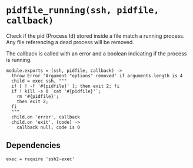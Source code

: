 
# `pidfile_running(ssh, pidfile, callback)`

Check if the pid (Process Id) stored inside a file match a running process. Any
file referencing a dead process will be removed.

The callback is called with an error and a boolean indicating if the process is
running.

    module.exports = (ssh, pidfile, callback) ->
      throw Error 'Argument "options" removed' if arguments.length is 4
      child = exec ssh, """
      if [ ! -f '#{pidfile}' ]; then exit 2; fi
      if ! kill -s 0 `cat '#{pidfile}'`;
        rm '#{pidfile}';
        then exit 2;
      fi
      """
      child.on 'error', callback
      child.on 'exit', (code) ->
        callback null, code is 0

## Dependencies

    exec = require 'ssh2-exec'